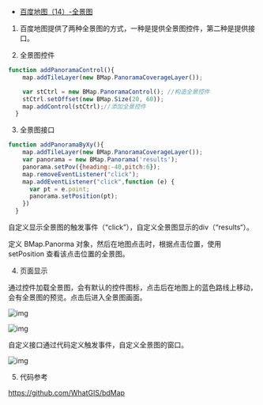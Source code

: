 - [百度地图（14）-全景图](https://www.cnblogs.com/googlegis/p/14685449.html)

1. 百度地图提供了两种全景图的方式，一种是提供全景图控件，第二种是提供接口。

2. 全景图控件

```js
function addPanoramaControl(){
    map.addTileLayer(new BMap.PanoramaCoverageLayer());

    var stCtrl = new BMap.PanoramaControl(); //构造全景控件
    stCtrl.setOffset(new BMap.Size(20, 60));
    map.addControl(stCtrl);//添加全景控件
  }
```

3. 全景图接口

```js
function addPanoramaByXy(){
    map.addTileLayer(new BMap.PanoramaCoverageLayer());
    var panorama = new BMap.Panorama('results');
    panorama.setPov({heading:-40,pitch:6});
    map.removeEventListener("click");
    map.addEventListener("click",function (e) {
      var pt = e.point;
      panorama.setPosition(pt);
    })
  }
```

自定义显示全景图的触发事件（“click”），自定义全景图显示的div（“results“）。

定义 BMap.Panorma 对象，然后在地图点击时，根据点击位置，使用setPosition 查看该点击位置的全景图。

4. 页面显示

通过控件加载全景图，会有默认的控件图标，点击后在地图上的蓝色路线上移动，会有全景图的预览。点击后进入全景图画面。

![img](https://img2020.cnblogs.com/blog/59231/202104/59231-20210421152120966-861700209.png)

 

![img](https://img2020.cnblogs.com/blog/59231/202104/59231-20210421152245093-179870548.png)

 自定义接口通过代码定义触发事件，自定义全景图的窗口。

![img](https://img2020.cnblogs.com/blog/59231/202104/59231-20210421152035848-307118817.png)

5. 代码参考

https://github.com/WhatGIS/bdMap

